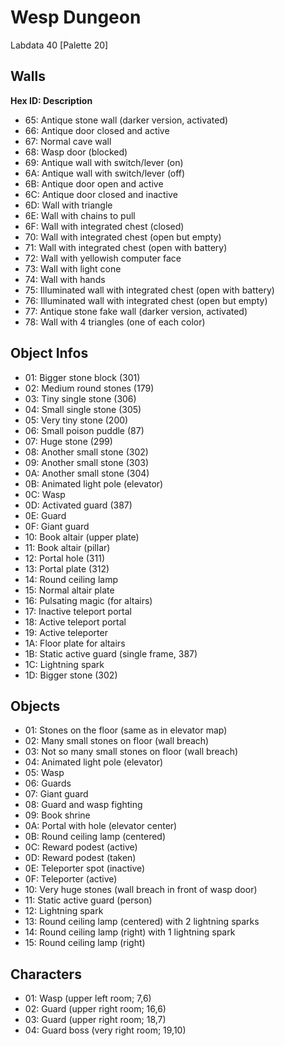 # Wesp Dungeon

Labdata 40 [Palette 20]

## Walls

**Hex ID: Description**

-   65: Antique stone wall (darker version, activated)
-   66: Antique door closed and active
-   67: Normal cave wall
-   68: Wasp door (blocked)
-   69: Antique wall with switch/lever (on)
-   6A: Antique wall with switch/lever (off)
-   6B: Antique door open and active
-   6C: Antique door closed and inactive
-   6D: Wall with triangle
-   6E: Wall with chains to pull
-   6F: Wall with integrated chest (closed)
-   70: Wall with integrated chest (open but empty)
-   71: Wall with integrated chest (open with battery)
-   72: Wall with yellowish computer face
-   73: Wall with light cone
-   74: Wall with hands
-   75: Illuminated wall with integrated chest (open with battery)
-   76: Illuminated wall with integrated chest (open but empty)
-   77: Antique stone fake wall (darker version, activated)
-   78: Wall with 4 triangles (one of each color)

## Object Infos

-   01: Bigger stone block (301)
-   02: Medium round stones (179)
-   03: Tiny single stone (306)
-   04: Small single stone (305)
-   05: Very tiny stone (200)
-   06: Small poison puddle (87)
-   07: Huge stone (299)
-   08: Another small stone (302)
-   09: Another small stone (303)
-   0A: Another small stone (304)
-   0B: Animated light pole (elevator)
-   0C: Wasp
-   0D: Activated guard (387)
-   0E: Guard
-   0F: Giant guard
-   10: Book altair (upper plate)
-   11: Book altair (pillar)
-   12: Portal hole (311)
-   13: Portal plate (312)
-   14: Round ceiling lamp
-   15: Normal altair plate
-   16: Pulsating magic (for altairs)
-   17: Inactive teleport portal
-   18: Active teleport portal
-   19: Active teleporter
-   1A: Floor plate for altairs
-   1B: Static active guard (single frame, 387)
-   1C: Lightning spark
-   1D: Bigger stone (302)

## Objects

-   01: Stones on the floor (same as in elevator map)
-   02: Many small stones on floor (wall breach)
-   03: Not so many small stones on floor (wall breach)
-   04: Animated light pole (elevator)
-   05: Wasp
-   06: Guards
-   07: Giant guard
-   08: Guard and wasp fighting
-   09: Book shrine
-   0A: Portal with hole (elevator center)
-   0B: Round ceiling lamp (centered)
-   0C: Reward podest (active)
-   0D: Reward podest (taken)
-   0E: Teleporter spot (inactive)
-   0F: Teleporter (active)
-   10: Very huge stones (wall breach in front of wasp door)
-   11: Static active guard (person)
-   12: Lightning spark
-   13: Round ceiling lamp (centered) with 2 lightning sparks
-   14: Round ceiling lamp (right) with 1 lightning spark
-   15: Round ceiling lamp (right)

## Characters

-   01: Wasp (upper left room; 7,6)
-   02: Guard (upper right room; 16,6)
-   03: Guard (upper right room; 18,7)
-   04: Guard boss (very right room; 19,10)

